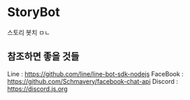 # StoryBot

스토리 봇치 
ㅁㄴ

## 참조하면 좋을 것들

Line : https://github.com/line/line-bot-sdk-nodejs 
FaceBook : https://github.com/Schmavery/facebook-chat-api 
Discord : https://discord.js.org 